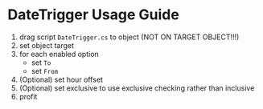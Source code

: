 # DateTrigger Usage Guide

1. drag script `DateTrigger.cs` to object (NOT ON TARGET OBJECT!!!)
2. set object target
3. for each enabled option
    - set `To`
    - set `From`
4. (Optional) set hour offset
5. (Optional) set exclusive to use exclusive checking rather than inclusive
4. profit